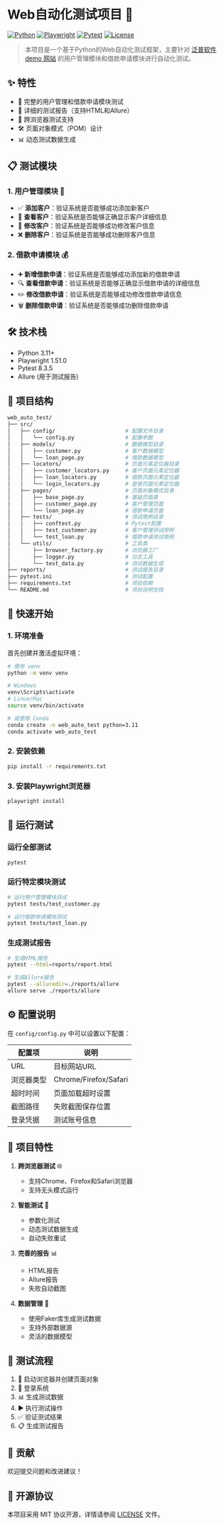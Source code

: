 # Web自动化测试项目 🚀

[![Python](https://img.shields.io/badge/Python-3.11%2B-blue)](https://www.python.org/)
[![Playwright](https://img.shields.io/badge/Playwright-1.51.0-green)](https://playwright.dev/)
[![Pytest](https://img.shields.io/badge/Pytest-8.3.5-red)](https://docs.pytest.org/)
[![License](https://img.shields.io/badge/License-MIT-yellow.svg)](https://opensource.org/licenses/MIT)

> 本项目是一个基于Python的Web自动化测试框架，主要针对 [泛普软件 demo 网站](demo.fanpusoft.com) 的用户管理模块和借款申请模块进行自动化测试。

## ✨ 特性

- 🎯 完整的用户管理和借款申请模块测试
- 📝 详细的测试报告（支持HTML和Allure）
- 🔄 跨浏览器测试支持
- 🛠️ 页面对象模式（POM）设计
- 📊 动态测试数据生成

## 📋 测试模块

### 1. 用户管理模块 👥

- ✅ **添加客户**：验证系统是否能够成功添加新客户
- 👀 **查看客户**：验证系统是否能够正确显示客户详细信息
- 📝 **修改客户**：验证系统是否能够成功修改客户信息
- ❌ **删除客户**：验证系统是否能够成功删除客户信息

### 2. 借款申请模块 💰

- ➕ **新增借款申请**：验证系统是否能够成功添加新的借款申请
- 🔍 **查看借款申请**：验证系统是否能够正确显示借款申请的详细信息
- ✏️ **修改借款申请**：验证系统是否能够成功修改借款申请信息
- 🗑️ **删除借款申请**：验证系统是否能够成功删除借款申请

## 🛠️ 技术栈

- Python 3.11+
- Playwright 1.51.0
- Pytest 8.3.5
- Allure (用于测试报告)

## 📁 项目结构

```bash
web_auto_test/
├── src/
│   ├── config/                      # 配置文件目录
│   │   └── config.py                # 配置参数
│   ├── models/                      # 数据模型目录
│   │   ├── customer.py              # 客户数据模型
│   │   └── loan_page.py             # 借款数据模型
│   ├── locators/                    # 页面元素定位器目录
│   │   ├── customer_locators.py     # 客户页面元素定位器
│   │   ├── loan_locators.py         # 借款页面元素定位器
│   │   └── login_locators.py        # 登录页面元素定位器
│   ├── pages/                       # 页面对象模式目录
│   │   ├── base_page.py             # 基础页面类
│   │   ├── customer_page.py         # 客户管理页面
│   │   └── loan_page.py             # 借款申请页面
│   ├── tests/                       # 测试用例目录
│   │   ├── conftest.py              # Pytest配置
│   │   ├── test_customer.py         # 客户管理测试用例
│   │   └── test_loan.py             # 借款申请测试用例
│   └── utils/                       # 工具类
│       ├── browser_factory.py       # 浏览器工厂
│       ├── logger.py                # 日志工具
│       └── test_data.py             # 测试数据生成
├── reports/                         # 测试报告目录
├── pytest.ini                       # 测试配置
├── requirements.txt                 # 项目依赖
└── README.md                        # 项目说明文档
```

## 🚀 快速开始

### 1. 环境准备

首先创建并激活虚拟环境：

```bash
# 使用 venv
python -m venv venv

# Windows
venv\Scripts\activate
# Linux/Mac
source venv/bin/activate

# 或使用 Conda
conda create -n web_auto_test python=3.11
conda activate web_auto_test
```

### 2. 安装依赖

```bash
pip install -r requirements.txt
```

### 3. 安装Playwright浏览器

```bash
playwright install
```

## 🧪 运行测试

### 运行全部测试

```bash
pytest
```

### 运行特定模块测试

```bash
# 运行用户管理模块测试
pytest tests/test_customer.py

# 运行借款申请模块测试
pytest tests/test_loan.py
```

### 生成测试报告

```bash
# 生成HTML报告
pytest --html=reports/report.html

# 生成Allure报告
pytest --alluredir=./reports/allure
allure serve ./reports/allure
```

## ⚙️ 配置说明

在 `config/config.py` 中可以设置以下配置：

| 配置项 | 说明 |
|--------|------|
| URL | 目标网站URL |
| 浏览器类型 | Chrome/Firefox/Safari |
| 超时时间 | 页面加载超时设置 |
| 截图路径 | 失败截图保存位置 |
| 登录凭据 | 测试账号信息 |

## 🎯 项目特性

1. **跨浏览器测试** 🌐
   - 支持Chrome、Firefox和Safari浏览器
   - 支持无头模式运行

2. **智能测试** 🧠
   - 参数化测试
   - 动态测试数据生成
   - 自动失败重试

3. **完善的报告** 📊
   - HTML报告
   - Allure报告
   - 失败自动截图

4. **数据管理** 📝
   - 使用Faker库生成测试数据
   - 支持外部数据源
   - 灵活的数据模型

## 📝 测试流程

1. 🚀 启动浏览器并创建页面对象
2. 🔐 登录系统
3. 📊 生成测试数据
4. ▶️ 执行测试操作
5. ✅ 验证测试结果
6. 📋 生成测试报告

## 🤝 贡献

欢迎提交问题和改进建议！

## 📄 开源协议

本项目采用 MIT 协议开源，详情请参阅 [LICENSE](LICENSE) 文件。
